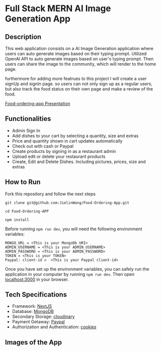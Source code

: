#  Full Stack MERN AI Image Generation App

## Description

This web application consists on a AI Image Generation application where users can auto generate images based on their typing prompt. Utilized OpenAI API to auto generate images based on user's typing prompt. Then users can share the image to the community, which will render to the home page.


furthermore for adding more featrues to this project I will create a user signUp and signIn page. so users can not only sign up as a regular users, but also track the food status on their own page and make a review of the food.

[Food-ordering-app Presentation](https://drive.google.com/file/d/1br3lfN7TH7YVLLE79yvOUa7RXjoapOn2/view?usp=sharing)

## Functionalities

- Admin Sign In
- Add dishes to your cart by selecting a quantity, size and extras
- Price and quantity shown in cart updates automatically
- Check out with cash or Paypal
- Create products by signing in as a restaurant admin
- Upload edit or delete your restaurant products
- Create, Edit and Delete Dishes. Including pictures, prices, size and extras

## How to Run

Fork this repository and follow the next steps

```
git clone git@github.com:JielinWang/Food-Ordering-App.git

cd Food-Ordering-APP

npm install
```

Before running `npm run dev`, you will need the following environment variables:

```
MONGO_URL = <This is your MongoDb URI>
ADMIN_USERNAME = <This is your ADMIN_USERNAME>
ADMIN_PASSWORD = <This is your ADMIN_PASSWORD>
TOKEN = <This is your TOKEN>
Paypal: client-id =  <This is your Paypal client-id>
```

Once you have set up the environment variables, you can safely run the application in your computer by running `npm run dev`. Then open [localhost:3000](http//localhost:3000) in your browser.

## Tech Specifications

- Framework: [NextJS](https://nextjs.org/)
- Database: [MongoDB](https://www.mongodb.com/)
- Secondary Storage: [cloudinary](https://imagekit.io/cloudinary-alternative/?utm_source=google&utm_medium=cpc&utm_campaign=cloudinary-alternative&gclid=Cj0KCQiAic6eBhCoARIsANlox86kTNO1sArCY3wVliofqjaKRWohCyZtsSzpvsMj2l2xeUYZDUF9nnkaAv-2EALw_wcB)
- Payment Getaway: [Paypal](https://www.paypal.com/us/home)
- Authorization and Authentication: [cookies](https://auth0.com/docs/manage-users/cookies)

## Images of the App
